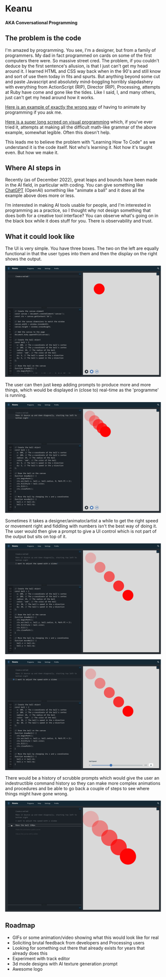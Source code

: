 # Keanu

#### AKA Conversational Programming

## The problem is the code

I'm amazed by programming. You see, I'm a designer, but from a family of programmers. My dad in fact programmed on cards on some of the first computers there were. So massive street cred. The problem, if you couldn't deduce by the first sentence's allusion, is that I just can't get my head around it. I learned HTML and CSS way back when in the 90's and still know and sort of use them today in fits and spurts. But anything beyond some cut and paste Javascript and absolutely mind-boggling horribly slapdashery with everything from ActionScript (RIP), Director (RIP), Processing, attempts at Ruby have come and gone like the tides. Like I said, I, and many others, just can't get my head around how it works.

[Here is an example of exactly the wrong way](https://guide.nannou.cc/tutorials/draw/animating-a-circle.html/) of having to animate by programming if you ask me.

[Here is a super long screed on visual programming](https://divan.dev/posts/visual_programming_go/) which, if you've ever tried it, attempts at making all the difficult math-like grammar of the above example, somewhat legible. Often this doesn't help.

This leads me to believe the problem with "Learning How To Code" as we understand it is the code itself. Not who's learning it. Not how it's taught even. But how we make it.

## Where AI steps in

Recently (as of December 2022), great leaps and bounds have been made in the AI field, in particular with coding. You can give something like [ChatGPT](https://openai.com/blog/chatgpt/) (OpenAI) something like "animate a ball" and it does all the example above does more or less.

I’m interested in making AI tools usable for people, and I'm interested in programming as a practice, so I thought why not design something that does both for a creative tool interface? You can observe what's going on in the black box while it does stuff for you. There is observability and trust.

## What it could look like

The UI is very simple. You have three boxes. The two on the left are equally functional in that the user types into them and then the display on the right shows the output.

![](https://github.com/jkosem/keanu/blob/main/main-1-create.png)

The user can then just keep adding prompts to produce more and more things, which would be displayed in (close to) real-time as the 'programme' is running.

![](https://github.com/jkosem/keanu/blob/main/main-2-animate.png)

Sometimes it takes a designer/animator/artist a while to get the right speed or movement right and fiddling with numbers isn't the best way of doing it. The user would then give a prompt to give a UI control which is not part of the output but sits on top of it.

![](https://github.com/jkosem/keanu/blob/main/main-3-slider.png)

![](https://github.com/jkosem/keanu/blob/main/main-4-slider.png)

There would be a history of scrubble prompts which would give the user an indestructible command history so they can make more complex animations and procedures and be able to go back a couple of steps to see where things might have gone wrong.

![](https://github.com/jkosem/keanu/blob/main/main-4-scrub.png)

## Roadmap

* GIFs or some animation/video showing what this would look like for real
* Soliciting brutal feedback from developers and Processing users
* Looking for something out there that already exists for years that already does this
* Experiment with track editor
* 3d mode designs with AI texture generation prompt
* Awesome logo